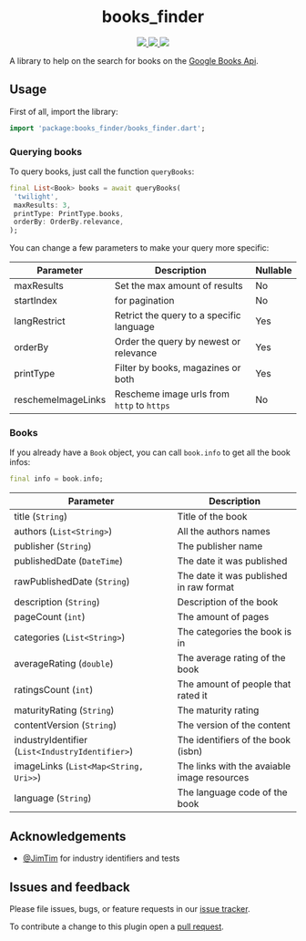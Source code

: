 <div>
  <h1 align="center">books_finder</h1>
  <p align="center" >
    <a title="Discord" href="https://discord.gg/674gpDQUVq">
      <img src="https://img.shields.io/discord/809528329337962516?label=discord&logo=discord" />
    </a>
    <a title="Pub" href="https://pub.dartlang.org/packages/books_finder" >
      <img src="https://img.shields.io/pub/v/books_finder.svg?style=popout&include_prereleases" />
    </a>
    <a title="Github License">
      <img src="https://img.shields.io/github/license/bdlukaa/books_finder" />
    </a>
  <div>
</div>

A library to help on the search for books on the [Google Books Api](https://developers.google.com/books/docs/v1/using).

## Usage

First of all, import the library:

```dart
import 'package:books_finder/books_finder.dart';
```

### Querying books

To query books, just call the function `queryBooks`:

```dart
final List<Book> books = await queryBooks(
 'twilight',
 maxResults: 3,
 printType: PrintType.books,
 orderBy: OrderBy.relevance,
);
```

You can change a few parameters to make your query more specific:

| Parameter          | Description                                | Nullable |
| ------------------ | ------------------------------------------ | -------- |
| maxResults         | Set the max amount of results              | No       |
| startIndex         | for pagination                             | No       |
| langRestrict       | Retrict the query to a specific language   | Yes      |
| orderBy            | Order the query by newest or relevance     | Yes      |
| printType          | Filter by books, magazines or both         | Yes      |
| reschemeImageLinks | Rescheme image urls from `http` to `https` | No       |

### Books

If you already have a `Book` object, you can call `book.info` to get all the book infos:

```dart
final info = book.info;
```

| Parameter                                       | Description                                 |
| ----------------------------------------------- | ------------------------------------------- |
| title (`String`)                                | Title of the book                           |
| authors (`List<String>`)                        | All the authors names                       |
| publisher (`String`)                            | The publisher name                          |
| publishedDate (`DateTime`)                      | The date it was published                   |
| rawPublishedDate (`String`)                     | The date it was published in raw format     |
| description (`String`)                          | Description of the book                     |
| pageCount (`int`)                               | The amount of pages                         |
| categories (`List<String>`)                     | The categories the book is in               |
| averageRating (`double`)                        | The average rating of the book              |
| ratingsCount (`int`)                            | The amount of people that rated it          |
| maturityRating (`String`)                       | The maturity rating                         |
| contentVersion (`String`)                       | The version of the content                  |
| industryIdentifier (`List<IndustryIdentifier>`) | The identifiers of the book (isbn)          |
| imageLinks (`List<Map<String, Uri>>`)           | The links with the avaiable image resources |
| language (`String`)                             | The language code of the book               |

## Acknowledgements

- [@JimTim](https://github.com/JimTim) for industry identifiers and tests

## Issues and feedback

Please file issues, bugs, or feature requests in our [issue tracker](https://github.com/bdlukaa/books_finder/issues/new).

To contribute a change to this plugin open a [pull request](https://github.com/bdlukaa/books_finder/pulls).
